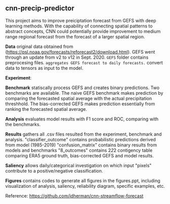 ## cnn-precip-predictor

This project aims to improve preiciptation forecast from GEFS with deep learning methods. With the capability of connecting spatial patterns to abstract concepts, CNN could potentially provide improvement to medium range regional forecast from the forecast of a larger spatial region. 

**Data** original data obtained from (https://psl.noaa.gov/forecasts/reforecast2/download.html). GEFS went through an update from v2 to v12 in Sept. 2020. `GEFS` folder contains preprocesing files. `` aggregates GEFS forecast to daily forecasts. `` convert data to tensors as input to the model.

**Experiment**: 

**Benchmark** statiscally process GEFS and creates binary predictions. Two benchmarks are available. The naive GEFS benchmark makes prediction by comparing the forecasted spatial average with the actual precipitation threshhold. The bias-corrected GEFS makes prediction essentially from ranking the forecasted spatial average.

**Analysis** evaluates model results with F1 score and ROC, comparing with the benchmarks. 

**Results** gathers all .csv files resulted from the experiment, benchmark and analysis.
"classifier_outcome" contains probabilistic predictions derived from model (1985-2019)
"confusion_matrix" contains binary results from models and benchmarks
"8_outcomes" contains 2*2*2 contigency table comparing ERA5 ground truth, bias-corrected GEFS and model results.

**Saliency** allows daily/categorical investigation on which input "pixels" contribute to a positive/negative classification.

**Figures** contains codes to generate all figures in the figures.ppt, including visualization of analysis, saliency, reliability diagram, specific examples, etc.

Reference: https://github.com/jdherman/cnn-streamflow-forecast
